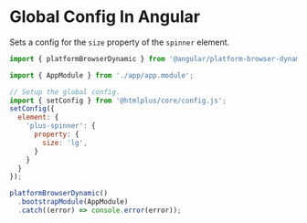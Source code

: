 # Global Config In Angular

Sets a config for the `size` property of the `spinner` element.

```js
import { platformBrowserDynamic } from '@angular/platform-browser-dynamic';

import { AppModule } from './app/app.module';

// Setup the global config.
import { setConfig } from '@htmlplus/core/config.js';
setConfig({
  element: {
    'plus-spinner': {
      property: {
        size: 'lg',
      }
    }
  }
});

platformBrowserDynamic()
  .bootstrapModule(AppModule)
  .catch((error) => console.error(error));
```
